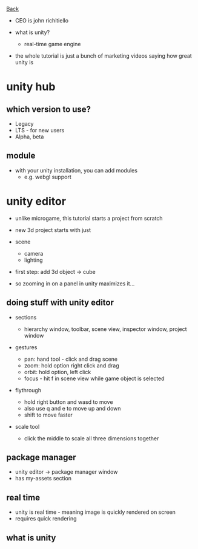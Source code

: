 [Back](../README.md)

- CEO is john richitiello

- what is unity?
  - real-time game engine

- the whole tutorial is just a bunch of marketing videos saying how great unity is

# unity hub

## which version to use?

- Legacy
- LTS - for new users
- Alpha, beta

## module

- with your unity installation, you can add modules
  - e.g. webgl support

# unity editor

- unlike microgame, this tutorial starts a project from scratch

- new 3d project starts with just
- scene
  - camera
  - lighting

- first step: add 3d object -> cube

- so zooming in on a panel in unity maximizes it...

## doing stuff with unity editor

- sections
  - hierarchy window, toolbar, scene view, inspector window, project window

- gestures
  - pan: hand tool - click and drag scene
  - zoom: hold option right click and drag
  - orbit: hold option, left click
  - focus - hit f in scene view while game object is selected

- flythrough
  - hold right button and wasd to move
  - also use q and e to move up and down
  - shift to move faster

- scale tool
  - click the middle to scale all three dimensions together

## package manager

- unity editor -> package manager window
- has my-assets section

## real time

- unity is real time - meaning image is quickly rendered on screen
- requires quick rendering

## what is unity